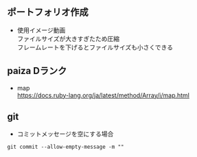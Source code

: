 ## ポートフォリオ作成
- 使用イメージ動画<br>
ファイルサイズが大きすぎたため圧縮<br>
フレームレートを下げるとファイルサイズも小さくできる

## paiza Dランク
- map<br>
https://docs.ruby-lang.org/ja/latest/method/Array/i/map.html

## git
- コミットメッセージを空にする場合

```
git commit --allow-empty-message -m ""
```
